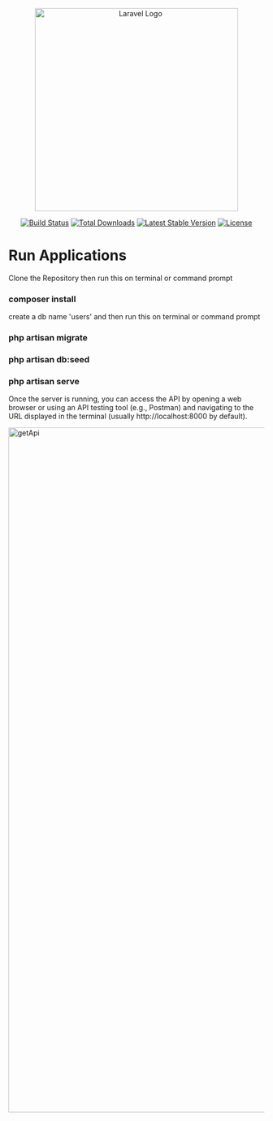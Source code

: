 <p align="center"><a href="https://laravel.com" target="_blank"><img src="https://raw.githubusercontent.com/laravel/art/master/logo-lockup/5%20SVG/2%20CMYK/1%20Full%20Color/laravel-logolockup-cmyk-red.svg" width="400" alt="Laravel Logo"></a></p>

<p align="center">
<a href="https://github.com/laravel/framework/actions"><img src="https://github.com/laravel/framework/workflows/tests/badge.svg" alt="Build Status"></a>
<a href="https://packagist.org/packages/laravel/framework"><img src="https://img.shields.io/packagist/dt/laravel/framework" alt="Total Downloads"></a>
<a href="https://packagist.org/packages/laravel/framework"><img src="https://img.shields.io/packagist/v/laravel/framework" alt="Latest Stable Version"></a>
<a href="https://packagist.org/packages/laravel/framework"><img src="https://img.shields.io/packagist/l/laravel/framework" alt="License"></a>
</p>


# Run Applications
Clone the Repository then run this on terminal or command prompt
### composer install 
create a db name 'users' and then run this on terminal or command prompt
### php artisan migrate
### php artisan db:seed
### php artisan serve
Once the server is running, you can access the API by opening a web browser or using an API testing tool (e.g., Postman) and navigating to the URL displayed in the terminal (usually http://localhost:8000 by default).

<img width="1349" alt="getApi" src="https://github.com/eljafari/LeaderBoard-API/assets/89866910/8215e69e-5516-44fd-b8c6-99d73bff54f3">
